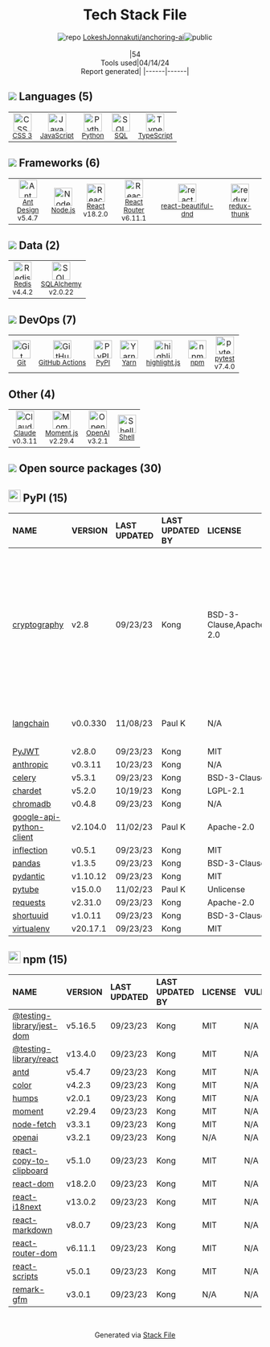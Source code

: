 <!--
&lt;--- Readme.md Snippet without images Start ---&gt;
## Tech Stack
LokeshJonnakuti/anchoring-ai is built on the following main stack:

- [JavaScript](https://developer.mozilla.org/en-US/docs/Web/JavaScript) – Languages
- [Python](https://www.python.org) – Languages
- [SQL](https://en.wikipedia.org/wiki/SQL) – Languages
- [TypeScript](http://www.typescriptlang.org) – Languages
- [Ant Design](https://ant.design) – JavaScript Framework Components
- [Node.js](http://nodejs.org/) – Frameworks (Full Stack)
- [React](https://reactjs.org/) – Javascript UI Libraries
- [React Router](https://github.com/rackt/react-router) – JavaScript Framework Components
- [react-beautiful-dnd](https://github.com/atlassian/react-beautiful-dnd) – JavaScript Framework Components
- [redux-thunk](https://github.com/gaearon/redux-thunk) – State Management Library
- [Redis](http://redis.io/) – In-Memory Databases
- [SQLAlchemy](http://www.sqlalchemy.org/) – Object Relational Mapper (ORM)
- [GitHub Actions](https://github.com/features/actions) – Continuous Integration
- [Yarn](https://yarnpkg.com/) – Front End Package Manager
- [highlight.js](https://highlightjs.org/) – Text Editor
- [pytest](http://pytest.org/latest/) – Testing Frameworks
- [Claude](https://www.anthropic.com/product) – Large Language Models
- [Moment.js](http://momentjs.com/) – Javascript Utilities & Libraries
- [OpenAI](https://openai.com/) – Large Language Models
- [Shell](https://en.wikipedia.org/wiki/Shell_script) – Shells

Full tech stack [here](/techstack.md)

&lt;--- Readme.md Snippet without images End ---&gt;

&lt;--- Readme.md Snippet with images Start ---&gt;
## Tech Stack
LokeshJonnakuti/anchoring-ai is built on the following main stack:

- <img width='25' height='25' src='https://img.stackshare.io/service/1209/javascript.jpeg' alt='JavaScript'/> [JavaScript](https://developer.mozilla.org/en-US/docs/Web/JavaScript) – Languages
- <img width='25' height='25' src='https://img.stackshare.io/service/993/pUBY5pVj.png' alt='Python'/> [Python](https://www.python.org) – Languages
- <img width='25' height='25' src='https://img.stackshare.io/service/2271/default_068d33483bba6b81ee13fbd4dc7aab9780896a54.png' alt='SQL'/> [SQL](https://en.wikipedia.org/wiki/SQL) – Languages
- <img width='25' height='25' src='https://img.stackshare.io/service/1612/bynNY5dJ.jpg' alt='TypeScript'/> [TypeScript](http://www.typescriptlang.org) – Languages
- <img width='25' height='25' src='https://img.stackshare.io/service/6112/12101536.png' alt='Ant Design'/> [Ant Design](https://ant.design) – JavaScript Framework Components
- <img width='25' height='25' src='https://img.stackshare.io/service/1011/n1JRsFeB_400x400.png' alt='Node.js'/> [Node.js](http://nodejs.org/) – Frameworks (Full Stack)
- <img width='25' height='25' src='https://img.stackshare.io/service/1020/OYIaJ1KK.png' alt='React'/> [React](https://reactjs.org/) – Javascript UI Libraries
- <img width='25' height='25' src='https://img.stackshare.io/service/3350/8261421.png' alt='React Router'/> [React Router](https://github.com/rackt/react-router) – JavaScript Framework Components
- <img width='25' height='25' src='https://img.stackshare.io/service/9878/react-beautiful-dnd-logo.png' alt='react-beautiful-dnd'/> [react-beautiful-dnd](https://github.com/atlassian/react-beautiful-dnd) – JavaScript Framework Components
- <img width='25' height='25' src='https://img.stackshare.io/service/5448/13142323.png' alt='redux-thunk'/> [redux-thunk](https://github.com/gaearon/redux-thunk) – State Management Library
- <img width='25' height='25' src='https://img.stackshare.io/service/1031/default_cbce472cd134adc6688572f999e9122b9657d4ba.png' alt='Redis'/> [Redis](http://redis.io/) – In-Memory Databases
- <img width='25' height='25' src='https://img.stackshare.io/service/1839/q5uAkmy7.png' alt='SQLAlchemy'/> [SQLAlchemy](http://www.sqlalchemy.org/) – Object Relational Mapper (ORM)
- <img width='25' height='25' src='https://img.stackshare.io/service/11563/actions.png' alt='GitHub Actions'/> [GitHub Actions](https://github.com/features/actions) – Continuous Integration
- <img width='25' height='25' src='https://img.stackshare.io/service/5848/44mC-kJ3.jpg' alt='Yarn'/> [Yarn](https://yarnpkg.com/) – Front End Package Manager
- <img width='25' height='25' src='https://img.stackshare.io/service/6888/c17e7d9688d86bd9f9506ec1fbd6d200_400x400.png' alt='highlight.js'/> [highlight.js](https://highlightjs.org/) – Text Editor
- <img width='25' height='25' src='https://img.stackshare.io/service/4586/Lu99Qe0Z_400x400.png' alt='pytest'/> [pytest](http://pytest.org/latest/) – Testing Frameworks
- <img width='25' height='25' src='https://img.stackshare.io/service/101883/default_fddf1fbe1d52baf4dac573b2b7fc24b78cc729b1.jpg' alt='Claude'/> [Claude](https://www.anthropic.com/product) – Large Language Models
- <img width='25' height='25' src='https://img.stackshare.io/service/3643/Xrtdc94q_400x400.png' alt='Moment.js'/> [Moment.js](http://momentjs.com/) – Javascript Utilities & Libraries
- <img width='25' height='25' src='https://img.stackshare.io/service/48786/default_8b1119bcbb159cebebc2f6cfc9cd2e359b169d22.jpg' alt='OpenAI'/> [OpenAI](https://openai.com/) – Large Language Models
- <img width='25' height='25' src='https://img.stackshare.io/service/4631/default_c2062d40130562bdc836c13dbca02d318205a962.png' alt='Shell'/> [Shell](https://en.wikipedia.org/wiki/Shell_script) – Shells

Full tech stack [here](/techstack.md)

&lt;--- Readme.md Snippet with images End ---&gt;
-->
<div align="center">

# Tech Stack File
![](https://img.stackshare.io/repo.svg "repo") [LokeshJonnakuti/anchoring-ai](https://github.com/LokeshJonnakuti/anchoring-ai)![](https://img.stackshare.io/public_badge.svg "public")
<br/><br/>
|54<br/>Tools used|04/14/24 <br/>Report generated|
|------|------|
</div>

## <img src='https://img.stackshare.io/languages.svg'/> Languages (5)
<table><tr>
  <td align='center'>
  <img width='36' height='36' src='https://img.stackshare.io/service/6727/css.png' alt='CSS 3'>
  <br>
  <sub><a href="https://developer.mozilla.org/en-US/docs/Web/CSS/CSS3">CSS 3</a></sub>
  <br>
  <sub></sub>
</td>

<td align='center'>
  <img width='36' height='36' src='https://img.stackshare.io/service/1209/javascript.jpeg' alt='JavaScript'>
  <br>
  <sub><a href="https://developer.mozilla.org/en-US/docs/Web/JavaScript">JavaScript</a></sub>
  <br>
  <sub></sub>
</td>

<td align='center'>
  <img width='36' height='36' src='https://img.stackshare.io/service/993/pUBY5pVj.png' alt='Python'>
  <br>
  <sub><a href="https://www.python.org">Python</a></sub>
  <br>
  <sub></sub>
</td>

<td align='center'>
  <img width='36' height='36' src='https://img.stackshare.io/service/2271/default_068d33483bba6b81ee13fbd4dc7aab9780896a54.png' alt='SQL'>
  <br>
  <sub><a href="https://en.wikipedia.org/wiki/SQL">SQL</a></sub>
  <br>
  <sub></sub>
</td>

<td align='center'>
  <img width='36' height='36' src='https://img.stackshare.io/service/1612/bynNY5dJ.jpg' alt='TypeScript'>
  <br>
  <sub><a href="http://www.typescriptlang.org">TypeScript</a></sub>
  <br>
  <sub></sub>
</td>

</tr>
</table>

## <img src='https://img.stackshare.io/frameworks.svg'/> Frameworks (6)
<table><tr>
  <td align='center'>
  <img width='36' height='36' src='https://img.stackshare.io/service/6112/12101536.png' alt='Ant Design'>
  <br>
  <sub><a href="https://ant.design">Ant Design</a></sub>
  <br>
  <sub>v5.4.7</sub>
</td>

<td align='center'>
  <img width='36' height='36' src='https://img.stackshare.io/service/1011/n1JRsFeB_400x400.png' alt='Node.js'>
  <br>
  <sub><a href="http://nodejs.org/">Node.js</a></sub>
  <br>
  <sub></sub>
</td>

<td align='center'>
  <img width='36' height='36' src='https://img.stackshare.io/service/1020/OYIaJ1KK.png' alt='React'>
  <br>
  <sub><a href="https://reactjs.org/">React</a></sub>
  <br>
  <sub>v18.2.0</sub>
</td>

<td align='center'>
  <img width='36' height='36' src='https://img.stackshare.io/service/3350/8261421.png' alt='React Router'>
  <br>
  <sub><a href="https://github.com/rackt/react-router">React Router</a></sub>
  <br>
  <sub>v6.11.1</sub>
</td>

<td align='center'>
  <img width='36' height='36' src='https://img.stackshare.io/service/9878/react-beautiful-dnd-logo.png' alt='react-beautiful-dnd'>
  <br>
  <sub><a href="https://github.com/atlassian/react-beautiful-dnd">react-beautiful-dnd</a></sub>
  <br>
  <sub></sub>
</td>

<td align='center'>
  <img width='36' height='36' src='https://img.stackshare.io/service/5448/13142323.png' alt='redux-thunk'>
  <br>
  <sub><a href="https://github.com/gaearon/redux-thunk">redux-thunk</a></sub>
  <br>
  <sub></sub>
</td>

</tr>
</table>

## <img src='https://img.stackshare.io/databases.svg'/> Data (2)
<table><tr>
  <td align='center'>
  <img width='36' height='36' src='https://img.stackshare.io/service/1031/default_cbce472cd134adc6688572f999e9122b9657d4ba.png' alt='Redis'>
  <br>
  <sub><a href="http://redis.io/">Redis</a></sub>
  <br>
  <sub>v4.4.2</sub>
</td>

<td align='center'>
  <img width='36' height='36' src='https://img.stackshare.io/service/1839/q5uAkmy7.png' alt='SQLAlchemy'>
  <br>
  <sub><a href="http://www.sqlalchemy.org/">SQLAlchemy</a></sub>
  <br>
  <sub>v2.0.22</sub>
</td>

</tr>
</table>

## <img src='https://img.stackshare.io/devops.svg'/> DevOps (7)
<table><tr>
  <td align='center'>
  <img width='36' height='36' src='https://img.stackshare.io/service/1046/git.png' alt='Git'>
  <br>
  <sub><a href="http://git-scm.com/">Git</a></sub>
  <br>
  <sub></sub>
</td>

<td align='center'>
  <img width='36' height='36' src='https://img.stackshare.io/service/11563/actions.png' alt='GitHub Actions'>
  <br>
  <sub><a href="https://github.com/features/actions">GitHub Actions</a></sub>
  <br>
  <sub></sub>
</td>

<td align='center'>
  <img width='36' height='36' src='https://img.stackshare.io/service/12572/-RIWgodF_400x400.jpg' alt='PyPI'>
  <br>
  <sub><a href="https://pypi.org/">PyPI</a></sub>
  <br>
  <sub></sub>
</td>

<td align='center'>
  <img width='36' height='36' src='https://img.stackshare.io/service/5848/44mC-kJ3.jpg' alt='Yarn'>
  <br>
  <sub><a href="https://yarnpkg.com/">Yarn</a></sub>
  <br>
  <sub></sub>
</td>

<td align='center'>
  <img width='36' height='36' src='https://img.stackshare.io/service/6888/c17e7d9688d86bd9f9506ec1fbd6d200_400x400.png' alt='highlight.js'>
  <br>
  <sub><a href="https://highlightjs.org/">highlight.js</a></sub>
  <br>
  <sub></sub>
</td>

<td align='center'>
  <img width='36' height='36' src='https://img.stackshare.io/service/1120/lejvzrnlpb308aftn31u.png' alt='npm'>
  <br>
  <sub><a href="https://www.npmjs.com/">npm</a></sub>
  <br>
  <sub></sub>
</td>

<td align='center'>
  <img width='36' height='36' src='https://img.stackshare.io/service/4586/Lu99Qe0Z_400x400.png' alt='pytest'>
  <br>
  <sub><a href="http://pytest.org/latest/">pytest</a></sub>
  <br>
  <sub>v7.4.0</sub>
</td>

</tr>
</table>

## Other (4)
<table><tr>
  <td align='center'>
  <img width='36' height='36' src='https://img.stackshare.io/service/101883/default_fddf1fbe1d52baf4dac573b2b7fc24b78cc729b1.jpg' alt='Claude'>
  <br>
  <sub><a href="https://www.anthropic.com/product">Claude</a></sub>
  <br>
  <sub>v0.3.11</sub>
</td>

<td align='center'>
  <img width='36' height='36' src='https://img.stackshare.io/service/3643/Xrtdc94q_400x400.png' alt='Moment.js'>
  <br>
  <sub><a href="http://momentjs.com/">Moment.js</a></sub>
  <br>
  <sub>v2.29.4</sub>
</td>

<td align='center'>
  <img width='36' height='36' src='https://img.stackshare.io/service/48786/default_8b1119bcbb159cebebc2f6cfc9cd2e359b169d22.jpg' alt='OpenAI'>
  <br>
  <sub><a href="https://openai.com/">OpenAI</a></sub>
  <br>
  <sub>v3.2.1</sub>
</td>

<td align='center'>
  <img width='36' height='36' src='https://img.stackshare.io/service/4631/default_c2062d40130562bdc836c13dbca02d318205a962.png' alt='Shell'>
  <br>
  <sub><a href="https://en.wikipedia.org/wiki/Shell_script">Shell</a></sub>
  <br>
  <sub></sub>
</td>

</tr>
</table>


## <img src='https://img.stackshare.io/group.svg' /> Open source packages (30)</h2>

## <img width='24' height='24' src='https://img.stackshare.io/service/12572/-RIWgodF_400x400.jpg'/> PyPI (15)

|NAME|VERSION|LAST UPDATED|LAST UPDATED BY|LICENSE|VULNERABILITIES|
|:------|:------|:------|:------|:------|:------|
|[cryptography](https://pypi.org/project/cryptography)|v2.8|09/23/23|Kong |BSD-3-Clause,Apache-2.0|[CVE-2023-0286](https://github.com/advisories/GHSA-x4qr-2fvf-3mr5) (High)<br/>[CVE-2023-50782](https://github.com/advisories/GHSA-3ww4-gg4f-jr7f) (High)<br/>[CVE-2020-25659](https://github.com/advisories/GHSA-hggm-jpg3-v476) (Moderate)<br/>[CVE-2024-0727](https://github.com/advisories/GHSA-9v9h-cgj8-h64p) (Moderate)<br/>[CVE-2023-23931](https://github.com/advisories/GHSA-w7pp-m8wf-vj6r) (Moderate)<br/>[](https://github.com/advisories/GHSA-5cpq-8wj7-hf2v) (Low)<br/>[](https://github.com/advisories/GHSA-jm77-qphf-c4w8) (Low)<br/>[](https://github.com/advisories/GHSA-v8gr-m533-ghj9) (Low)|
|[langchain](https://pypi.org/project/langchain)|v0.0.330|11/08/23|Paul K |N/A|[CVE-2024-28088](https://github.com/advisories/GHSA-h59x-p739-982c) (Low)<br/>[CVE-2024-0243](https://github.com/advisories/GHSA-h9j7-5xvc-qhg5) (Low)|
|[PyJWT](https://pypi.org/project/PyJWT)|v2.8.0|09/23/23|Kong |MIT|N/A|
|[anthropic](https://pypi.org/project/anthropic)|v0.3.11|10/23/23|Kong |N/A|N/A|
|[celery](https://pypi.org/project/celery)|v5.3.1|09/23/23|Kong |BSD-3-Clause|N/A|
|[chardet](https://pypi.org/project/chardet)|v5.2.0|10/19/23|Kong |LGPL-2.1|N/A|
|[chromadb](https://pypi.org/project/chromadb)|v0.4.8|09/23/23|Kong |N/A|N/A|
|[google-api-python-client](https://pypi.org/project/google-api-python-client)|v2.104.0|11/02/23|Paul K |Apache-2.0|N/A|
|[inflection](https://pypi.org/project/inflection)|v0.5.1|09/23/23|Kong |MIT|N/A|
|[pandas](https://pypi.org/project/pandas)|v1.3.5|09/23/23|Kong |BSD-3-Clause|N/A|
|[pydantic](https://pypi.org/project/pydantic)|v1.10.12|09/23/23|Kong |MIT|N/A|
|[pytube](https://pypi.org/project/pytube)|v15.0.0|11/02/23|Paul K |Unlicense|N/A|
|[requests](https://pypi.org/project/requests)|v2.31.0|09/23/23|Kong |Apache-2.0|N/A|
|[shortuuid](https://pypi.org/project/shortuuid)|v1.0.11|09/23/23|Kong |BSD-3-Clause|N/A|
|[virtualenv](https://pypi.org/project/virtualenv)|v20.17.1|09/23/23|Kong |MIT|N/A|


## <img width='24' height='24' src='https://img.stackshare.io/service/1120/lejvzrnlpb308aftn31u.png'/> npm (15)

|NAME|VERSION|LAST UPDATED|LAST UPDATED BY|LICENSE|VULNERABILITIES|
|:------|:------|:------|:------|:------|:------|
|[@testing-library/jest-dom](https://www.npmjs.com/@testing-library/jest-dom)|v5.16.5|09/23/23|Kong |MIT|N/A|
|[@testing-library/react](https://www.npmjs.com/@testing-library/react)|v13.4.0|09/23/23|Kong |MIT|N/A|
|[antd](https://www.npmjs.com/antd)|v5.4.7|09/23/23|Kong |MIT|N/A|
|[color](https://www.npmjs.com/color)|v4.2.3|09/23/23|Kong |MIT|N/A|
|[humps](https://www.npmjs.com/humps)|v2.0.1|09/23/23|Kong |MIT|N/A|
|[moment](https://www.npmjs.com/moment)|v2.29.4|09/23/23|Kong |MIT|N/A|
|[node-fetch](https://www.npmjs.com/node-fetch)|v3.3.1|09/23/23|Kong |MIT|N/A|
|[openai](https://www.npmjs.com/openai)|v3.2.1|09/23/23|Kong |N/A|N/A|
|[react-copy-to-clipboard](https://www.npmjs.com/react-copy-to-clipboard)|v5.1.0|09/23/23|Kong |MIT|N/A|
|[react-dom](https://www.npmjs.com/react-dom)|v18.2.0|09/23/23|Kong |MIT|N/A|
|[react-i18next](https://www.npmjs.com/react-i18next)|v13.0.2|09/23/23|Kong |MIT|N/A|
|[react-markdown](https://www.npmjs.com/react-markdown)|v8.0.7|09/23/23|Kong |MIT|N/A|
|[react-router-dom](https://www.npmjs.com/react-router-dom)|v6.11.1|09/23/23|Kong |MIT|N/A|
|[react-scripts](https://www.npmjs.com/react-scripts)|v5.0.1|09/23/23|Kong |MIT|N/A|
|[remark-gfm](https://www.npmjs.com/remark-gfm)|v3.0.1|09/23/23|Kong |N/A|N/A|

<br/>
<div align='center'>

Generated via [Stack File](https://github.com/marketplace/stack-file)
